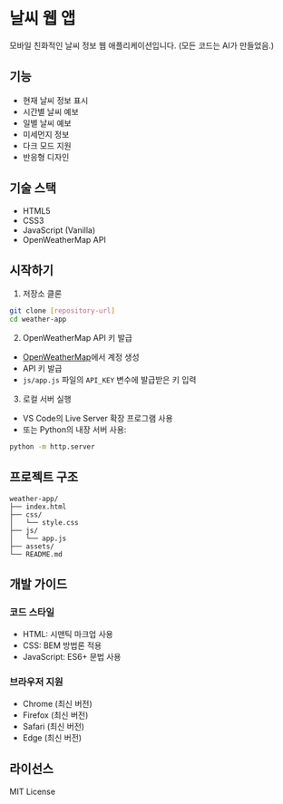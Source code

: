 # 날씨 웹 앱

모바일 친화적인 날씨 정보 웹 애플리케이션입니다. (모든 코드는 AI가 만들었음.)

## 기능

- 현재 날씨 정보 표시
- 시간별 날씨 예보
- 일별 날씨 예보
- 미세먼지 정보
- 다크 모드 지원
- 반응형 디자인

## 기술 스택

- HTML5
- CSS3
- JavaScript (Vanilla)
- OpenWeatherMap API

## 시작하기

1. 저장소 클론
```bash
git clone [repository-url]
cd weather-app
```

2. OpenWeatherMap API 키 발급
- [OpenWeatherMap](https://openweathermap.org/)에서 계정 생성
- API 키 발급
- `js/app.js` 파일의 `API_KEY` 변수에 발급받은 키 입력

3. 로컬 서버 실행
- VS Code의 Live Server 확장 프로그램 사용
- 또는 Python의 내장 서버 사용:
```bash
python -m http.server
```

## 프로젝트 구조

```
weather-app/
├── index.html
├── css/
│   └── style.css
├── js/
│   └── app.js
├── assets/
└── README.md
```

## 개발 가이드

### 코드 스타일
- HTML: 시맨틱 마크업 사용
- CSS: BEM 방법론 적용
- JavaScript: ES6+ 문법 사용

### 브라우저 지원
- Chrome (최신 버전)
- Firefox (최신 버전)
- Safari (최신 버전)
- Edge (최신 버전)

## 라이선스

MIT License 